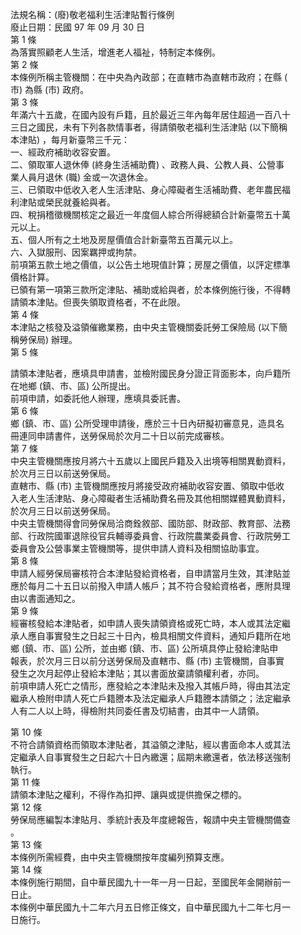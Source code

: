 法規名稱：(廢)敬老福利生活津貼暫行條例  
廢止日期：民國 97 年 09 月 30 日  
第 1 條  
為落實照顧老人生活，增進老人福祉，特制定本條例。  
第 2 條  
本條例所稱主管機關：在中央為內政部；在直轄市為直轄市政府；在縣 (  
市) 為縣 (市) 政府。  
第 3 條  
年滿六十五歲，在國內設有戶籍，且於最近三年內每年居住超過一百八十  
三日之國民，未有下列各款情事者，得請領敬老福利生活津貼 (以下簡稱  
本津貼) ，每月新臺幣三千元：  
一、經政府補助收容安置。  
二、領取軍人退休俸 (終身生活補助費) 、政務人員、公教人員、公營事  
業人員月退休 (職) 金或一次退休金。  
三、已領取中低收入老人生活津貼、身心障礙者生活補助費、老年農民福  
利津貼或榮民就養給與者。  
四、稅捐稽徵機關核定之最近一年度個人綜合所得總額合計新臺幣五十萬  
元以上。  
五、個人所有之土地及房屋價值合計新臺幣五百萬元以上。  
六、入獄服刑、因案羈押或拘禁。  
前項第五款土地之價值，以公告土地現值計算；房屋之價值，以評定標準  
價格計算。  
已領有第一項第三款所定津貼、補助或給與者，於本條例施行後，不得轉  
請領本津貼。但喪失領取資格者，不在此限。  
第 4 條  
本津貼之核發及溢領催繳業務，由中央主管機關委託勞工保險局 (以下簡  
稱勞保局) 辦理。  
第 5 條  


請領本津貼者，應填具申請書，並檢附國民身分證正背面影本，向戶籍所  
在地鄉 (鎮、市、區) 公所提出。  
前項申請，如委託他人辦理，應填具委託書。  
第 6 條  
鄉 (鎮、市、區) 公所受理申請後，應於三十日內研擬初審意見，造具名  
冊連同申請書件，送勞保局於次月二十日以前完成審核。  
第 7 條  
中央主管機關應按月將六十五歲以上國民戶籍及入出境等相關異動資料，  
於次月三日以前送勞保局。  
直轄市、縣 (市) 主管機關應按月將接受政府補助收容安置、領取中低收  
入老人生活津貼、身心障礙者生活補助費名冊及其他相關媒體異動資料，  
於次月三日以前送勞保局。  
中央主管機關得會同勞保局洽商銓敘部、國防部、財政部、教育部、法務  
部、行政院國軍退除役官兵輔導委員會、行政院農業委員會、行政院勞工  
委員會及公營事業主管機關等，提供申請人資料及相關協助事宜。  
第 8 條  
申請人經勞保局審核符合本津貼發給資格者，自申請當月生效，其津貼並  
應於每月二十五日以前撥入申請人帳戶；其不符合發給資格者，應附具理  
由以書面通知之。  
第 9 條  
經審核發給本津貼者，如申請人喪失請領資格或死亡時，本人或其法定繼  
承人應自事實發生之日起三十日內，檢具相關文件資料，通知戶籍所在地  
鄉 (鎮、市、區) 公所，並由鄉 (鎮、市、區) 公所填具停止發給津貼申  
報表，於次月三日以前分送勞保局及直轄市、縣 (市) 主管機關，自事實  
發生之次月起停止發給本津貼；其以書面放棄請領權利者，亦同。  
前項申請人死亡之情形，應發給之本津貼未及撥入其帳戶時，得由其法定  
繼承人檢附申請人死亡戶籍謄本及法定繼承人戶籍謄本請領之；法定繼承  
人有二人以上時，得檢附共同委任書及切結書，由其中一人請領。  


第 10 條  
不符合請領資格而領取本津貼者，其溢領之津貼，經以書面命本人或其法  
定繼承人自事實發生之日起六十日內繳還；屆期未繳還者，依法移送強制  
執行。  
第 11 條  
請領本津貼之權利，不得作為扣押、讓與或提供擔保之標的。  
第 12 條  
勞保局應編製本津貼月、季統計表及年度總報告，報請中央主管機關備查  
。  
第 13 條  
本條例所需經費，由中央主管機關按年度編列預算支應。  
第 14 條  
本條例施行期間，自中華民國九十一年一月一日起，至國民年金開辦前一  
日止。  
本條例中華民國九十二年六月五日修正條文，自中華民國九十二年七月一  
日施行。  


